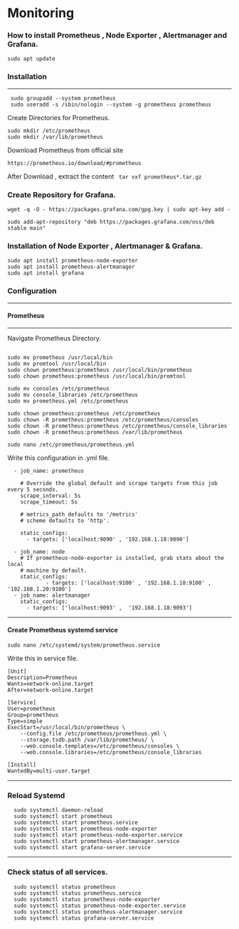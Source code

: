 # Monitoring
### How to install Prometheus , Node Exporter , Alertmanager and Grafana.

`sudo apt update`

### Installation
---
```
 sudo groupadd --system prometheus
 sudo useradd -s /sbin/nologin --system -g prometheus prometheus
```
Create Directories for Prometheus.
```
sudo mkdir /etc/prometheus
sudo mkdir /var/lib/prometheus
```
Download Prometheus from official site 
```
https://prometheus.io/download/#prometheus
```
After Download , extract the content 
``` tar vxf prometheus*.tar.gz```

### Create Repository for Grafana.
```
wget -q -O - https://packages.grafana.com/gpg.key | sudo apt-key add -
```
```
sudo add-apt-repository "deb https://packages.grafana.com/oss/deb stable main"
```

### Installation of Node Exporter , Alertmanager & Grafana.
```
sudo apt install prometheus-node-exporter
sudo apt install prometheus-alertmanager
sudo apt install grafana
```
### Configuration 
---
#### Prometheus
---
Navigate Prometheus Directory.
```cd prometheus*/
```
```
sudo mv prometheus /usr/local/bin
sudo mv promtool /usr/local/bin
sudo chown prometheus:prometheus /usr/local/bin/prometheus
sudo chown prometheus:prometheus /usr/local/bin/promtool
```
```
sudo mv consoles /etc/prometheus
sudo mv console_libraries /etc/prometheus
sudo mv prometheus.yml /etc/prometheus
```
```
sudo chown prometheus:prometheus /etc/prometheus
sudo chown -R prometheus:prometheus /etc/prometheus/consoles
sudo chown -R prometheus:prometheus /etc/prometheus/console_libraries
sudo chown -R prometheus:prometheus /var/lib/prometheus
```
```
sudo nano /etc/prometheus/prometheus.yml
```
Write this configuration in .yml file.
```
  - job_name: prometheus

    # Override the global default and scrape targets from this job every 5 seconds.
    scrape_interval: 5s
    scrape_timeout: 5s

    # metrics_path defaults to '/metrics'
    # scheme defaults to 'http'.

    static_configs:
      - targets: ['localhost:9090' , '192.168.1.18:9090']

  - job_name: node
    # If prometheus-node-exporter is installed, grab stats about the local
    # machine by default.
    static_configs:
            - targets: ['localhost:9100' , '192.168.1.18:9100' , '192.168.1.20:9100']
  - job_name: alertmanager
    static_configs:
      - targets: ['localhost:9093' ,  '192.168.1.18:9093']
```
---
#### Create Prometheus systemd service
```
sudo nano /etc/systemd/system/prometheus.service
```
Write this in service file.
```
[Unit]
Description=Prometheus
Wants=network-online.target
After=network-online.target

[Service]
User=prometheus
Group=prometheus
Type=simple
ExecStart=/usr/local/bin/prometheus \
    --config.file /etc/prometheus/prometheus.yml \
    --storage.tsdb.path /var/lib/prometheus/ \
    --web.console.templates=/etc/prometheus/consoles \
    --web.console.libraries=/etc/prometheus/console_libraries

[Install]
WantedBy=multi-user.target
```
---
### Reload Systemd
```
  sudo systemctl daemon-reload  
  sudo systemctl start prometheus
  sudo systemctl start prometheus.service 
  sudo systemctl start prometheus-node-exporter
  sudo systemctl start prometheus-node-exporter.service 
  sudo systemctl start prometheus-alertmanager.service 
  sudo systemctl start grafana-server.service 
```
---
### Check status of all services.
```
  sudo systemctl status prometheus
  sudo systemctl status prometheus.service   
  sudo systemctl status prometheus-node-exporter
  sudo systemctl status prometheus-node-exporter.service   
  sudo systemctl status prometheus-alertmanager.service   
  sudo systemctl status grafana-server.service
```
